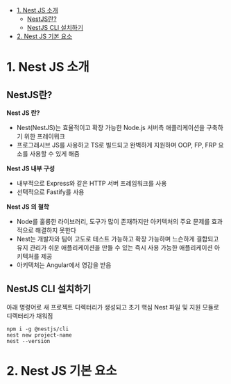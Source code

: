 
- [1. Nest JS 소개](#1-nest-js-소개)
  - [NestJS란?](#nestjs란)
  - [NestJS CLI 설치하기](#nestjs-cli-설치하기)
- [2. Nest JS 기본 요소](#2-nest-js-기본-요소)

# 1. Nest JS 소개

## NestJS란?

**Nest JS 란?**
- Nest(NestJS)는 효율적이고 확장 가능한 Node.js 서버측 애플리케이션을 구축하기 위한 프레이뭐크
- 프로그래시브 JS를 사용하고 TS로 빌드되고 완벽하게 지원하며 OOP, FP, FRP 요소를 사용할 수 있게 해줌

**Nest JS 내부 구성**
- 내부적으로 Express와 같은 HTTP 서버 프레임워크를 사용
- 선택적으로 Fastify를 사용 

**Nest JS 의 철학**
- Node를 훌륭한 라이브러리, 도구가 많이 존재하지만 아키텍처의 주요 문제를 효과적으로 해결하지 못한다
- Nest는 개발자와 팀이 고도로 테스트 가능하고 확장 가능하며 느슨하게 결합되고 유지 관리가 쉬운 애플리케이션을 만들 수 있는 즉시 사용 가능한 애플리케이션 아키텍처를 제공 
- 아키텍처는 Angular에서 영감을 받음 

## NestJS CLI 설치하기 
아래 명령어로 새 프로젝트 디렉터리가 생성되고 초기 핵심 Nest 파일 및 지원 모듈로 디렉터리가 채워짐 

```
npm i -g @nestjs/cli
nest new project-name
nest --version
```

# 2. Nest JS 기본 요소